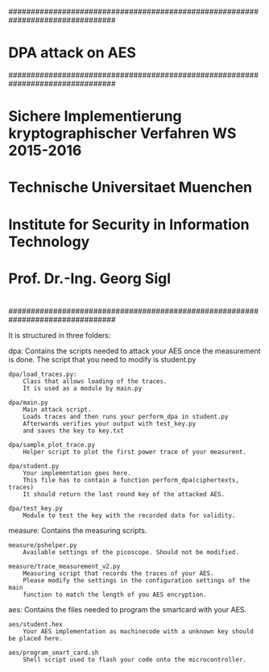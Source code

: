 ################################################################################
#                             DPA attack on AES                                #
################################################################################
#                                                                              #
# Sichere Implementierung kryptographischer Verfahren WS 2015-2016             #
#                                                                              #
# Technische Universitaet Muenchen                                             #
# Institute for Security in Information Technology                             #
# Prof. Dr.-Ing. Georg Sigl                                                    #
#                                                                              #
################################################################################

It is structured in three folders:

dpa:
    Contains the scripts needed to attack your AES once the measurement is done.
    The script that you need to modify is student.py

    dpa/load_traces.py:
        Class that allows loading of the traces.
        It is used as a module by main.py

    dpa/main.py
        Main attack script.
        Loads traces and then runs your perform_dpa in student.py
        Afterwards verifies your output with test_key.py
        and saves the key to key.txt

    dpa/sample_plot_trace.py
        Helper script to plot the first power trace of your measurent.

    dpa/student.py
        Your implementation goes here.
        This file has to contain a function perform_dpa(ciphertexts, traces)
        It should return the last round key of the attacked AES.

    dpa/test_key.py
        Module to test the key with the recorded data for validity.

measure:
    Contains the measuring scripts.

    measure/pshelper.py
        Available settings of the picoscope. Should not be modified.

    measure/trace_measurement_v2.py
        Measuring script that records the traces of your AES.
        Please modify the settings in the configuration settings of the main
        function to match the length of you AES encryption.

aes:
    Contains the files needed to program the smartcard with your AES.

    aes/student.hex
        Your AES implementation as machinecode with a unknown key should be placed here.

    aes/program_smart_card.sh
        Shell script used to flash your code onto the microcontroller.
